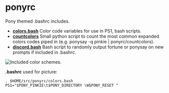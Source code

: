 ponyrc
======

Pony themed .bashrc includes.

 - **[colors.bash](/colors.bash)** Color code variables for use in PS1, bash scripts.
 - **[countcolors](/countcolors)** Small python script to count the most common expanded colors codes piped in (e.g. ponysay -q pinkie | ponyrc/countcolors).
 - **[discord.bash](/discord.bash)** Bash script to randomly output fortune or ponysay on new prompts if included in .bashrc.

![Included color schemes.](http://i.imgur.com/ePrByxp.png)

**.bashrc** used for picture:

    . $HOME/src/ponyrc/colors.bash
    PS1="$PONY_PINKIE\t$PONY_DIRECTORY \W$PONY_RESET "
